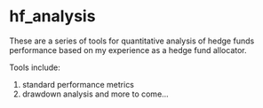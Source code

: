 # hf_analysis
These are a series of tools for quantitative analysis of hedge funds performance based on my experience as a hedge fund allocator. 

Tools include: 
1. standard performance metrics
2. drawdown analysis
and more to come...
